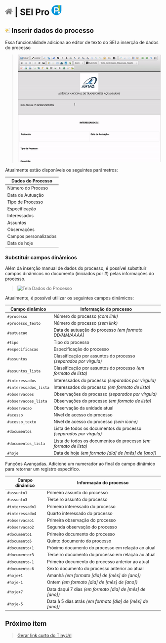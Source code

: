 # [![Home](../img/home.png)](../) |  SEI Pro ![Icone](../img/icon-32.png)

## ![SEI Pro Dados do Processo](../img/icon-dadosprocesso.png) Inserir dados do processo

Essa funcionalidade adiciona ao editor de texto do SEI a inserção de dados do processo

> ![Tela Dados do Processo](../img/tela-dadosprocesso-1.gif) 

Atualmente estão disponíveis os seguintes parâmetros: 

|  Dados do Processo  |
| ------------------- | 
|  Número do Proceso |
|  Data de Autuação |
|  Tipo de Processo |
|  Especificação |
|  Interessados |
|  Assuntos |
|  Observações |
| Campos personalizados |
|  Data de hoje |

### Substituir campos dinâmicos

Além da inserção manual de dados do processo, é possível substituir campos dinâmicos no documento (iniciados por #) pelas informações do processo.

> ![Tela Dados do Processo](../img/tela-dadosprocesso1.gif) 

Atualmente, é possível utilizar os seguintes campos dinâmicos:

|  Campo dinâmico  | Informação do processo |
| ------------------- | ------------------- | 
| `#processo`  |  Número do processo _(com link)_ |
| `#processo_texto`  |  Número do processo _(sem link)_ |
| `#autuacao`  |  Data de autuação do processo _(em formato DD/MM/AAAA)_ |
| `#tipo`  |  Tipo do processo |
| `#especificacao`  |  Especificação do processo |
| `#assuntos`  |  Classificação por assuntos do processo _(separados por vírgula)_ |
| `#assuntos_lista`  |  Classificação por assuntos do processo _(em formato de lista)_ |
| `#interessados`  |  Interessados do processo _(separados por vírgula)_ |
| `#interessados_lista`  |  Interessados do processo _(em formato de lista)_ |
| `#observacoes`  |  Observações do processo _(separados por vírgula)_ |
| `#observacoes_lista`  |  Observações do processo _(em formato de lista)_ |
| `#observacao`  |  Observação da unidade atual |
| `#acesso`  |  Nível de acesso do processo |
| `#acesso_texto`  |  Nível de acesso do processo _(sem ícone)_ |
| `#documentos`  |  Lista de todos os documentos do processo _(separados por vírgula)_ |
| `#documentos_lista`  |  Lista de todos os documentos do processo _(em formato de lista)_ |
| `#hoje`  |  Data de hoje _(em formato [dia] de [mês] de [ano])_ |

Funções Avançadas. Adicione um numerador ao final do campo dinâmico para retornar um registro específico.

|  Campo dinâmico  | Informação do processo |
| ------------------- | ------------------- | 
| `#assunto1`  |  Primeiro assunto do processo |
| `#assunto3`  |  Terceiro assunto do processo |
| `#interessado1`  |  Primeiro interessado do processo |
| `#interessado4`  |  Quarto interessado do processo |
| `#observacao1`  |  Primeira observação do processo |
| `#observacao2`  |  Segunda observação do processo |
| `#documento1`  |  Primeiro documento do processo |
| `#documento5`  |  Quinto documento do processo |
| `#documento+1`  |  Próximo documento do processo em relação ao atual |
| `#documento+3`  |  Terceiro documento do processo em relação ao atual |
| `#documento-1`  |  Primeiro documento do processo anterior ao atual |
| `#documento-6`  |  Sexto documento do processo anterior ao atual |
| `#hoje+1`  |  Amanhã _(em formato [dia] de [mês] de [ano])_ |
| `#hoje-1`  |  Ontem _(em formato [dia] de [mês] de [ano])_ |
| `#hoje+7`  |  Data daqui 7 dias _(em formato [dia] de [mês] de [ano])_ |
| `#hoje-5`  |  Data à 5 dias atrás _(em formato [dia] de [mês] de [ano])_ |


## Próximo item

> [Gerar link curto do TinyUrl](./LINKCURTO.md)
